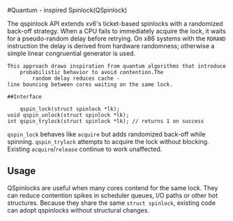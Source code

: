 #Quantum - inspired Spinlock(QSpinlock)

The qspinlock API extends xv6's ticket-based spinlocks with a randomized
back-off strategy. When a CPU fails to immediately acquire the lock, it
waits for a pseudo-random delay before retrying. On x86 systems with the
`RDRAND` instruction the delay is derived from hardware randomness;
otherwise a simple linear congruential generator is
        used.

    This approach draws inspiration from quantum algorithms that introduce
        probabilistic behavior to avoid contention.The
            random delay reduces cache -
    line bouncing between cores waiting on the same lock.

    ##Interface

``` void
    qspin_lock(struct spinlock *lk);
void qspin_unlock(struct spinlock *lk);
int qspin_trylock(struct spinlock *lk); // returns 1 on success
```

`qspin_lock` behaves like `acquire` but adds randomized back-off while
spinning. `qspin_trylock` attempts to acquire the lock without blocking.
Existing `acquire`/`release` continue to work unaffected.

## Usage

QSpinlocks are useful when many cores contend for the same lock. They can
reduce contention spikes in scheduler queues, I/O paths or other hot
structures. Because they share the same `struct spinlock`, existing code
can adopt qspinlocks without structural changes.
